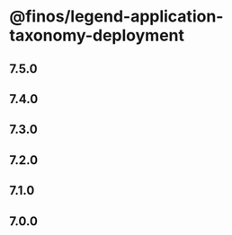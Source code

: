 # @finos/legend-application-taxonomy-deployment

## 7.5.0

## 7.4.0

## 7.3.0

## 7.2.0

## 7.1.0

## 7.0.0
